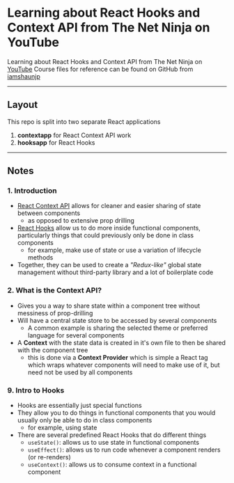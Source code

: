 # Learning about React Hooks and Context API from The Net Ninja on YouTube
Learning about React Hooks and Context API from The Net Ninja on [YouTube](https://www.youtube.com/playlist?list=PL4cUxeGkcC9hNokByJilPg5g9m2APUePI)
Course files for reference can be found on GitHub from [iamshaunjp](https://github.com/iamshaunjp/react-context-hooks)

---

## Layout
This repo is split into two separate React applications
1. **contextapp** for React Context API work
2. **hooksapp** for React Hooks

---

## Notes
### 1. Introduction
- [React Context API](https://reactjs.org/docs/context.html) allows for cleaner and easier sharing of state between components
    - as opposed to extensive prop drilling
- [React Hooks](https://reactjs.org/docs/hooks-intro.html) allow us to do more inside functional components, particularly things that could previously only be done in class components
    - for example, make use of state or use a variation of lifecycle methods
- Together, they can be used to create a *"Redux-like"* global state management without third-party library and a lot of boilerplate code

### 2. What is the Context API?
- Gives you a way to share state within a component tree without messiness of prop-drilling
- Will have a central state store to be accessed by several components
    - A common example is sharing the selected theme or preferred language for several components
- A **Context** with the state data is created in it's own file to then be shared with the component tree
    - this is done via a **Context Provider** which is simple a React tag which wraps whatever components will need to make use of it, but need not be used by all components
### 9. Intro to Hooks
- Hooks are essentially just special functions
- They allow you to do things in functional components that you would usually only be able to do in class components
    - for example, using state
- There are several predefined React Hooks that do different things
    - `useState()`: allows us to use state in functional components
    - `useEffect()`: allows us to run code whenever a component renders (or re-renders)
    - `useContext()`: allows us to consume context in a functional component
